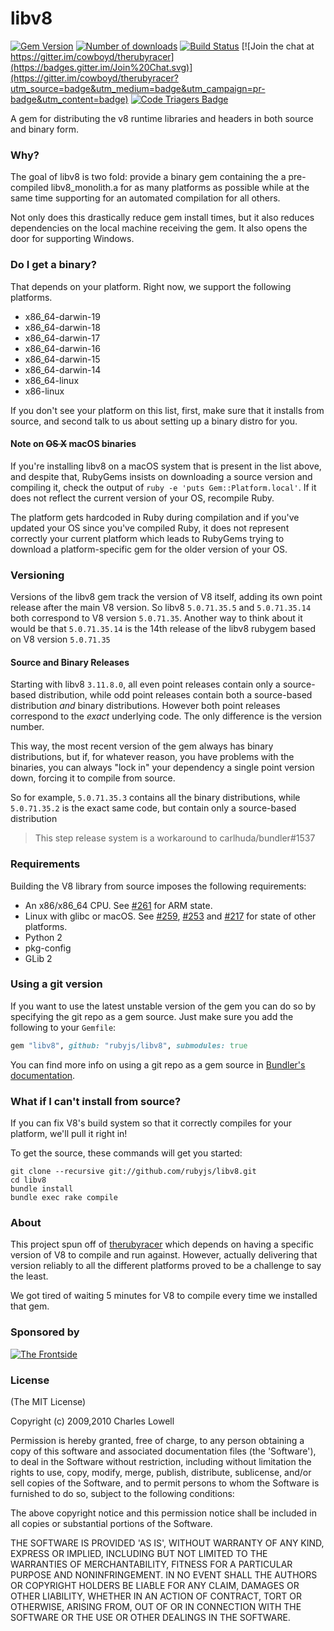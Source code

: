 # libv8
[![Gem Version](https://badge.fury.io/rb/libv8.svg)](https://badge.fury.io/rb/libv8)
[![Number of downloads](https://ruby-gem-downloads-badge.herokuapp.com/libv8?type=total)](https://rubygems.org/gems/libv8)
[![Build Status](https://travis-ci.org/rubyjs/libv8.svg?branch=master)](https://travis-ci.org/rubyjs/libv8)
[![Join the chat at https://gitter.im/cowboyd/therubyracer](https://badges.gitter.im/Join%20Chat.svg)](https://gitter.im/cowboyd/therubyracer?utm_source=badge&utm_medium=badge&utm_campaign=pr-badge&utm_content=badge)
[![Code Triagers Badge](https://www.codetriage.com/cowboyd/libv8/badges/users.svg)](https://www.codetriage.com/cowboyd/libv8)

A gem for distributing the v8 runtime libraries and headers in both
source and binary form.

### Why?

The goal of libv8 is two fold: provide a binary gem containing the a
pre-compiled libv8_monolith.a for as many platforms as possible while at the
same time supporting for an automated compilation for all others.

Not only does this drastically reduce gem install times, but it also
reduces dependencies on the local machine receiving the gem. It also
opens the door for supporting Windows.

### Do I get a binary?

That depends on your platform. Right now, we support the following
platforms.

* x86_64-darwin-19
* x86_64-darwin-18
* x86_64-darwin-17
* x86_64-darwin-16
* x86_64-darwin-15
* x86_64-darwin-14
* x86_64-linux
* x86-linux

If you don't see your platform on this list, first, make sure that it
installs from source, and second talk to us about setting up a binary
distro for you.

#### Note on ~~OS X~~ macOS binaries

If you're installing libv8 on a macOS system that is present in the list above,
and despite that, RubyGems insists on downloading a source version and compiling
it, check the output of `ruby -e 'puts Gem::Platform.local'`. If it does not
reflect the current version of your OS, recompile Ruby.

The platform gets hardcoded in Ruby during compilation and if you've updated
your OS since you've compiled Ruby, it does not represent correctly your current
platform which leads to RubyGems trying to download a platform-specific gem for
the older version of your OS.

### Versioning

Versions of the libv8 gem track the version of V8 itself, adding its
own point release after the main V8 version. So libv8 `5.0.71.35.5`
and `5.0.71.35.14` both correspond to V8 version `5.0.71.35`. Another
way to think about it would be that `5.0.71.35.14` is the 14th release
of the libv8 rubygem based on V8 version `5.0.71.35`

#### Source and Binary Releases

Starting with libv8 `3.11.8.0`, all even point releases contain
only a source-based distribution, while odd point releases contain both
a source-based distribution *and* binary distributions. However both
point releases correspond to the *exact* underlying code. The only
difference is the version number.

This way, the most recent version of the gem always has binary
distributions, but if, for whatever reason, you have problems with the
binaries, you can always "lock in" your dependency a single point version
down, forcing it to compile from source.

So for example, `5.0.71.35.3` contains all the binary distributions,
while `5.0.71.35.2` is the exact same code, but contain only a
source-based distribution

> This step release system is a workaround to carlhuda/bundler#1537

### Requirements

Building the V8 library from source imposes the following requirements:

* An x86/x86_64 CPU. See [#261](https://github.com/rubyjs/libv8/issues/261) for ARM state.
* Linux with glibc or macOS. See
  [#259](https://github.com/rubyjs/libv8/issues/259),
  [#253](https://github.com/rubyjs/libv8/issues/253) and
  [#217](https://github.com/rubyjs/libv8/issues/217) for state of other
  platforms.
* Python 2
* pkg-config
* GLib 2

### Using a git version

If you want to use the latest unstable version of the gem you can do
so by specifying the git repo as a gem source. Just make sure you add
the following to your `Gemfile`:

```Ruby
gem "libv8", github: "rubyjs/libv8", submodules: true
```

You can find more info on using a git repo as a gem source in
[Bundler's documentation](http://bundler.io/v1.3/git.html).

### What if I can't install from source?

If you can fix V8's build system so that it correctly compiles for your
platform, we'll pull it right in!

To get the source, these commands will get you started:

    git clone --recursive git://github.com/rubyjs/libv8.git
    cd libv8
    bundle install
    bundle exec rake compile

### About

This project spun off of
[therubyracer](http://github.com/rubyjs/therubyracer) which depends
on having a specific version of V8 to compile and run against.
However, actually delivering that version reliably to all the
different platforms proved to be a challenge to say the least.

We got tired of waiting 5 minutes for V8 to compile every time we
installed that gem.

### Sponsored by

<a href="http://frontside.io">![The Frontside](/thefrontside.png)</a>

### License

(The MIT License)

Copyright (c) 2009,2010 Charles Lowell

Permission is hereby granted, free of charge, to any person obtaining
a copy of this software and associated documentation files (the
'Software'), to deal in the Software without restriction, including
without limitation the rights to use, copy, modify, merge, publish,
distribute, sublicense, and/or sell copies of the Software, and to
permit persons to whom the Software is furnished to do so, subject to
the following conditions:

The above copyright notice and this permission notice shall be
included in all copies or substantial portions of the Software.

THE SOFTWARE IS PROVIDED 'AS IS', WITHOUT WARRANTY OF ANY KIND,
EXPRESS OR IMPLIED, INCLUDING BUT NOT LIMITED TO THE WARRANTIES OF
MERCHANTABILITY, FITNESS FOR A PARTICULAR PURPOSE AND NONINFRINGEMENT.
IN NO EVENT SHALL THE AUTHORS OR COPYRIGHT HOLDERS BE LIABLE FOR ANY
CLAIM, DAMAGES OR OTHER LIABILITY, WHETHER IN AN ACTION OF CONTRACT,
TORT OR OTHERWISE, ARISING FROM, OUT OF OR IN CONNECTION WITH THE
SOFTWARE OR THE USE OR OTHER DEALINGS IN THE SOFTWARE.
